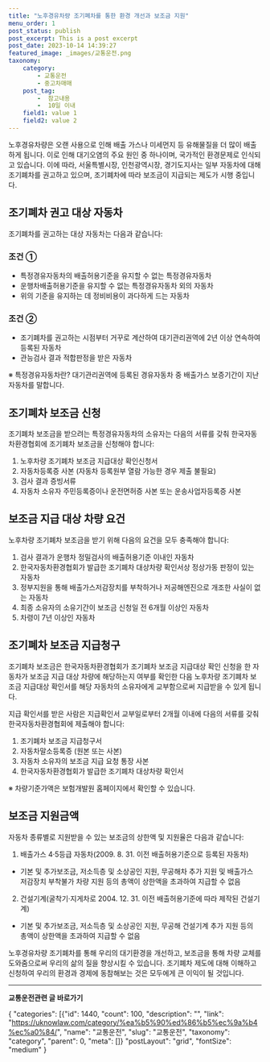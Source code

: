 ```yaml
---
title: "노후경유차량 조기폐차를 통한 환경 개선과 보조금 지원"
menu_order: 1
post_status: publish
post_excerpt: This is a post excerpt
post_date: 2023-10-14 14:39:27
featured_image: _images/교통운전.png
taxonomy:
    category:
        - 교통운전
        - 중고차매매
    post_tag:
        -  참고내용
        -  10일 이내
    field1: value 1
    field2: value 2
---
```




노후경유차량은 오랜 사용으로 인해 배출 가스나 미세먼지 등 유해물질을 더 많이 배출하게 됩니다. 이로 인해 대기오염의 주요 원인 중 하나이며, 국가적인 환경문제로 인식되고 있습니다. 이에 따라, 서울특별시장, 인천광역시장, 경기도지사는 일부 자동차에 대해 조기폐차를 권고하고 있으며, 조기폐차에 따라 보조금이 지급되는 제도가 시행 중입니다.

## 조기폐차 권고 대상 자동차

조기폐차를 권고하는 대상 자동차는 다음과 같습니다:

### 조건 ①

- 특정경유자동차의 배출허용기준을 유지할 수 없는 특정경유자동차
- 운행차배출허용기준을 유지할 수 없는 특정경유자동차 외의 자동차
- 위의 기준을 유지하는 데 정비비용이 과다하게 드는 자동차

### 조건 ②

- 조기폐차를 권고하는 시점부터 거꾸로 계산하여 대기관리권역에 2년 이상 연속하여 등록된 자동차
- 관능검사 결과 적합판정을 받은 자동차

※ 특정경유자동차란? 대기관리권역에 등록된 경유자동차 중 배출가스 보증기간이 지난 자동차를 말합니다.

## 조기폐차 보조금 신청

조기폐차 보조금을 받으려는 특정경유자동차의 소유자는 다음의 서류를 갖춰 한국자동차환경협회에 조기폐차 보조금을 신청해야 합니다:

1. 노후차량 조기폐차 보조금 지급대상 확인신청서
2. 자동차등록증 사본 (자동차 등록원부 열람 가능한 경우 제출 불필요)
3. 검사 결과 증빙서류
4. 자동차 소유자 주민등록증이나 운전면허증 사본 또는 운송사업자등록증 사본

## 보조금 지급 대상 차량 요건

노후차량 조기폐차 보조금을 받기 위해 다음의 요건을 모두 충족해야 합니다:

1. 검사 결과가 운행차 정밀검사의 배출허용기준 이내인 자동차
2. 한국자동차환경협회가 발급한 조기폐차 대상차량 확인서상 정상가동 판정이 있는 자동차
3. 정부지원을 통해 배출가스저감장치를 부착하거나 저공해엔진으로 개조한 사실이 없는 자동차
4. 최종 소유자의 소유기간이 보조금 신청일 전 6개월 이상인 자동차
5. 차령이 7년 이상인 자동차

## 조기폐차 보조금 지급청구

조기폐차 보조금은 한국자동차환경협회가 조기폐차 보조금 지급대상 확인 신청을 한 자동차가 보조금 지급 대상 차량에 해당하는지 여부를 확인한 다음 노후차량 조기폐차 보조금 지급대상 확인서를 해당 자동차의 소유자에게 교부함으로써 지급받을 수 있게 됩니다.

지급 확인서를 받은 사람은 지급확인서 교부일로부터 2개월 이내에 다음의 서류를 갖춰 한국자동차환경협회에 제출해야 합니다:

1. 조기폐차 보조금 지급청구서
2. 자동차말소등록증 (원본 또는 사본)
3. 자동차 소유자의 보조금 지급 요청 통장 사본
4. 한국자동차환경협회가 발급한 조기폐차 대상차량 확인서

※ 차량기준가액은 보험개발원 홈페이지에서 확인할 수 있습니다.

## 보조금 지원금액

자동차 종류별로 지원받을 수 있는 보조금의 상한액 및 지원율은 다음과 같습니다:

1. 배출가스 4·5등급 자동차(2009. 8. 31. 이전 배출허용기준으로 등록된 자동차)
- 기본 및 추가보조금, 저소득층 및 소상공인 지원, 무공해차 추가 지원 및 배출가스 저감장치 부착불가 차량 지원 등의 총액이 상한액을 초과하여 지급할 수 없음

2. 건설기계(굴착기·지게차로 2004. 12. 31. 이전 배출허용기준에 따라 제작된 건설기계)
- 기본 및 추가보조금, 저소득층 및 소상공인 지원, 무공해 건설기계 추가 지원 등의 총액이 상한액을 초과하여 지급할 수 없음

노후경유차량 조기폐차를 통해 우리의 대기환경을 개선하고, 보조금을 통해 차량 교체를 도와줌으로써 우리의 삶의 질을 향상시킬 수 있습니다. 조기폐차 제도에 대해 이해하고 신청하여 우리의 환경과 경제에 동참해보는 것은 모두에게 큰 이익이 될 것입니다.


<!-- wp:separator -->
<hr class="wp-block-separator has-alpha-channel-opacity"/>
<!-- /wp:separator -->
<!-- wp:group {"backgroundColor":"base","layout":{"type":"constrained"}} -->
<div class="wp-block-group has-base-background-color has-background">
<!-- wp:paragraph {"align":"center","fontSize":"large"} -->
<p class="has-text-align-center has-large-font-size"><strong>교통운전관련 글 바로가기</strong></p>
<!-- /wp:paragraph -->

<!-- wp:latest-posts -->
{
"categories": [{"id": 1440, "count": 100, "description": "", "link": "https://uknowlaw.com/category/%ea%b5%90%ed%86%b5%ec%9a%b4%ec%a0%84/", "name": "교통운전", "slug": "교통운전", "taxonomy": "category", "parent": 0, "meta": []}
"postLayout": "grid",
"fontSize": "medium"
}
<!-- /wp:latest-posts -->

</div>
<!-- /wp:group -->
    